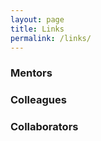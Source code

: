 ```yaml
---
layout: page
title: Links
permalink: /links/
---
```


### Mentors

### Colleagues

### Collaborators

